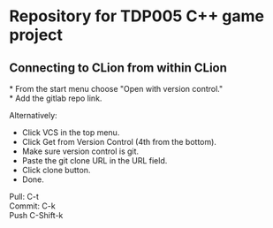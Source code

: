 # Repository for TDP005 C++ game project

<h2>Connecting to CLion from within CLion</h2>
* From the start menu choose "Open with version control."<br/>
* Add the gitlab repo link.

Alternatively:
* Click VCS in the top menu.
* Click Get from Version Control (4th from the bottom).
* Make sure version control is git.
* Paste the git clone URL in the URL field.
* Click clone button.
* Done.

Pull: C-t  
Commit: C-k  
Push C-Shift-k  
